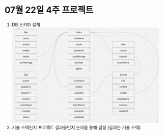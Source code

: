 # 07월 22일 4주 프로젝트

1. DB 스키마 설계
   ![스키마 이미지](./img/schema.png)
1. 기술 스택인지 프로젝트 결과물인지 논의를 통해 결정 (결과는 기술 스택)
